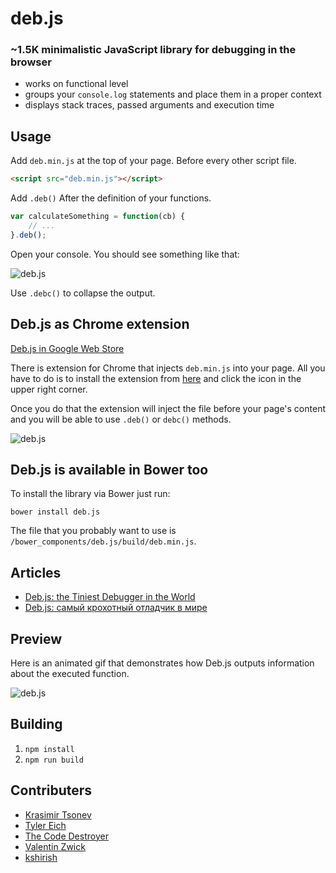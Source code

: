 deb.js
======

### ~1.5K minimalistic JavaScript library for debugging in the browser

* works on functional level
* groups your `console.log` statements and place them in a proper context
* displays stack traces, passed arguments and execution time

## Usage

Add `deb.min.js` at the top of your page. Before every other script file.

```html
<script src="deb.min.js"></script>
```

Add `.deb()` After the definition of your functions.

```js
var calculateSomething = function(cb) {
	// ...
}.deb();
```

Open your console. You should see something like that:

![deb.js](http://work.krasimirtsonev.com/git/debjs/debjs.jpg)

Use `.debc()` to collapse the output.

## Deb.js as Chrome extension

[Deb.js in Google Web Store](https://chrome.google.com/webstore/detail/debjs/egmeoknjmgikkkcdicmajkbkmkcmbiah)

There is extension for Chrome that injects `deb.min.js` into your page. All you have to do is to install the extension from [here](https://chrome.google.com/webstore/detail/debjs/egmeoknjmgikkkcdicmajkbkmkcmbiah) and click the icon in the upper right corner.

Once you do that the extension will inject the file before your page's content and you will be able to use `.deb()` or `debc()` methods.

![deb.js](http://work.krasimirtsonev.com/git/debjs/debjschrome.png)

## Deb.js is available in Bower too

To install the library via Bower just run:

```
bower install deb.js
```

The file that you probably want to use is `/bower_components/deb.js/build/deb.min.js`.

## Articles

* [Deb.js: the Tiniest Debugger in the World](http://code.tutsplus.com/tutorials/debjs-the-tiniest-debugger-in-the-world--cms-21565)
* [Deb.js: самый крохотный отладчик в мире](http://habrahabr.ru/post/228819/)

## Preview

Here is an animated gif that demonstrates how Deb.js outputs information about the executed function. 

![deb.js](http://work.krasimirtsonev.com/git/debjs/debjs_05.gif)

## Building

1. `npm install`
2. `npm run build`

## Contributers

* [Krasimir Tsonev](http://krasimirtsonev.com/)
* [Tyler Eich](https://github.com/TylerEich)
* [The Code Destroyer](https://github.com/TheCodeDestroyer)
* [Valentin Zwick](https://github.com/vzwick)
* [kshirish](https://github.com/kshirish)
